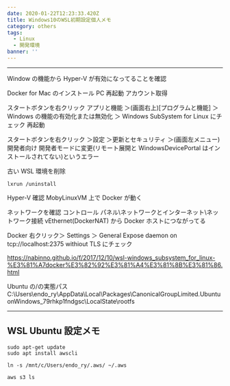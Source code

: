 ```yaml
---
date: 2020-01-22T12:23:33.420Z
title: Windows10のWSL初期設定個人メモ
category: others
tags:
  - Linux
  - 開発環境
banner: ''
---
```


---

Window の機能から Hyper-V が有効になってることを確認

Docker for Mac のインストール
PC 再起動
アカウント取得

スタートボタンを右クリック
アプリと機能
＞(画面右上)[プログラムと機能]
＞ Windows の機能の有効化または無効化
＞ Windows SubSystem for Linux にチェック
再起動

スタートボタンを右クリック
＞設定
＞更新とセキュリティ
＞(画面左メニュー)開発者向け
開発者モードに変更(リモート展開と WindowsDevicePortal はインストールされてない)というエラー

古い WSL 環境を削除

```
lxrun /uninstall
```

Hyper-V 確認
MobyLinuxVM 上で Docker が動く

ネットワークを確認
コントロール パネル\ネットワークとインターネット\ネットワーク接続
vEthernet(DockerNAT)
から Docker ホストにつながってる

Docker 右クリック＞ Settings ＞ General
Expose daemon on tcp://localhost:2375 withiout TLS にチェック

https://nabinno.github.io/f/2017/12/10/wsl-windows_subsystem_for_linux-%E3%81%A7docker%E3%82%92%E3%81%A4%E3%81%8B%E3%81%86.html

Ubuntu の/の実態パス
C:\Users\endo_ry\AppData\Local\Packages\CanonicalGroupLimited.UbuntuonWindows_79rhkp1fndgsc\LocalState\rootfs

---

## WSL Ubuntu 設定メモ

```
sudo apt-get update
sudo apt install awscli
```

```
ln -s /mnt/c/Users/endo_ry/.aws/ ~/.aws

aws s3 ls

```

